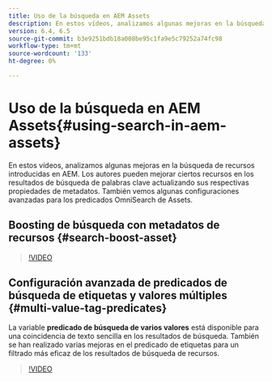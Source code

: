 ```yaml
---
title: Uso de la búsqueda en AEM Assets
description: En estos vídeos, analizamos algunas mejoras en la búsqueda de recursos introducidas en AEM. Los autores pueden mejorar ciertos recursos en los resultados de búsqueda de palabras clave actualizando sus respectivas propiedades de metadatos. También vemos algunas configuraciones avanzadas para los predicados OmniSearch de Assets.
version: 6.4, 6.5
source-git-commit: b3e9251bdb18a008be95c1fa9e5c79252a74fc98
workflow-type: tm+mt
source-wordcount: '133'
ht-degree: 0%

---
```



# Uso de la búsqueda en AEM Assets{#using-search-in-aem-assets}

En estos vídeos, analizamos algunas mejoras en la búsqueda de recursos introducidas en AEM. Los autores pueden mejorar ciertos recursos en los resultados de búsqueda de palabras clave actualizando sus respectivas propiedades de metadatos. También vemos algunas configuraciones avanzadas para los predicados OmniSearch de Assets.

## Boosting de búsqueda con metadatos de recursos {#search-boost-asset}

>[!VIDEO](https://video.tv.adobe.com/v/16766?quality=12&learn=on)

## Configuración avanzada de predicados de búsqueda de etiquetas y valores múltiples {#multi-value-tag-predicates}

La variable **predicado de búsqueda de varios valores** está disponible para una coincidencia de texto sencilla en los resultados de búsqueda. También se han realizado varias mejoras en el predicado de etiquetas para un filtrado más eficaz de los resultados de búsqueda de recursos.

>[!VIDEO](https://video.tv.adobe.com/v/16457?quality=12&learn=on)
